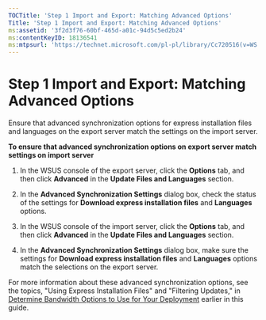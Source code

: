 ```yaml
---
TOCTitle: 'Step 1 Import and Export: Matching Advanced Options'
Title: 'Step 1 Import and Export: Matching Advanced Options'
ms:assetid: '3f2d3f76-60bf-465d-a01c-94d5c5ed2b24'
ms:contentKeyID: 18136541
ms:mtpsurl: 'https://technet.microsoft.com/pl-pl/library/Cc720516(v=WS.10)'
---
```


Step 1 Import and Export: Matching Advanced Options
===================================================

Ensure that advanced synchronization options for express installation files and languages on the export server match the settings on the import server.

**To ensure that advanced synchronization options on export server match settings on import server**
1.  In the WSUS console of the export server, click the **Options** tab, and then click **Advanced** in the **Update Files and Languages** section.

2.  In the **Advanced Synchronization Settings** dialog box, check the status of the settings for **Download express installation files** and **Languages** options.

3.  In the WSUS console of the import server, click the **Options** tab, and then click **Advanced** in the **Update Files and Languages** section.

4.  In the **Advanced Synchronization Settings** dialog box, make sure the settings for **Download express installation files** and **Languages** options match the selections on the export server.

For more information about these advanced synchronization options, see the topics, "Using Express Installation Files" and "Filtering Updates," in [Determine Bandwidth Options to Use for Your Deployment](https://technet.microsoft.com/8001cd1d-8c32-4962-8bad-9dede4cd90e5) earlier in this guide.
